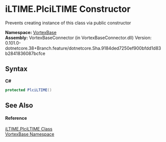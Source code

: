 # iLTIME.PlciLTIME Constructor 
 

Prevents creating instance of this class via public constructor

**Namespace:**&nbsp;<a href="N_VortexBase.md">VortexBase</a><br />**Assembly:**&nbsp;VortexBaseConnector (in VortexBaseConnector.dll) Version: 0.101.0-dotnetcore.38+Branch.feature/dotnetcore.Sha.9184ded7250ef900bfdd1d83b2841836087bcfce

## Syntax

**C#**<br />
``` C#
protected PlciLTIME()
```


## See Also


#### Reference
<a href="T_VortexBase_iLTIME_PlciLTIME.md">iLTIME.PlciLTIME Class</a><br /><a href="N_VortexBase.md">VortexBase Namespace</a><br />